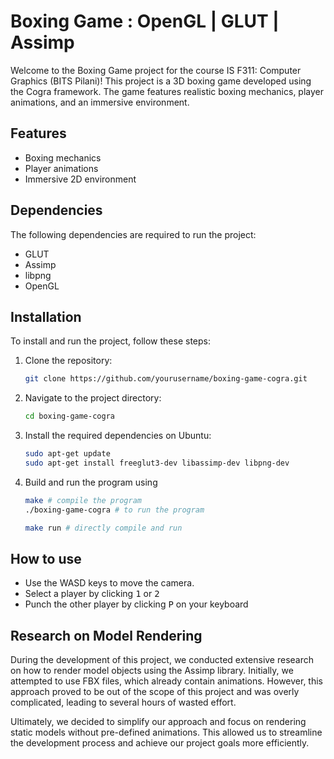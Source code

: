 # Boxing Game : OpenGL | GLUT | Assimp

Welcome to the Boxing Game project for the course IS F311: Computer Graphics (BITS Pilani)! This project is a 3D boxing game developed using the Cogra framework. The game features realistic boxing mechanics, player animations, and an immersive environment.

## Features

- Boxing mechanics
- Player animations
- Immersive 2D environment

## Dependencies

The following dependencies are required to run the project:

- GLUT
- Assimp
- libpng
- OpenGL

## Installation

To install and run the project, follow these steps:

1. Clone the repository:
   ```sh
   git clone https://github.com/yourusername/boxing-game-cogra.git
   ```
2. Navigate to the project directory:
   ```sh
   cd boxing-game-cogra
   ```
3. Install the required dependencies on Ubuntu:
   ```sh
   sudo apt-get update
   sudo apt-get install freeglut3-dev libassimp-dev libpng-dev
   ```
4. Build and run the program using

   ```sh
   make # compile the program
   ./boxing-game-cogra # to run the program

   make run # directly compile and run
   ```

## How to use

- Use the WASD keys to move the camera.
- Select a player by clicking <kbd>1</kbd> or <kbd>2</kbd>
- Punch the other player by clicking <kbd>P</kbd> on your keyboard

## Research on Model Rendering

During the development of this project, we conducted extensive research on how to render model objects using the Assimp library. Initially, we attempted to use FBX files, which already contain animations. However, this approach proved to be out of the scope of this project and was overly complicated, leading to several hours of wasted effort.

Ultimately, we decided to simplify our approach and focus on rendering static models without pre-defined animations. This allowed us to streamline the development process and achieve our project goals more efficiently.
